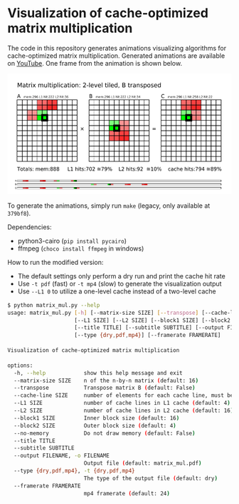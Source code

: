 Visualization of cache-optimized matrix multiplication
======================================================

The code in this repository generates animations visualizing
algorithms for cache-optimized matrix multiplication. Generated
animations are available on
[YouTube](https://www.youtube.com/playlist?list=PLB_aWiiTt1af-dICxt6E7pNJWrfcqHE2g).
One frame from the animation is shown below.

![Example](/mmul-example.png)

To generate the animations, simply run `make` (legacy, only available at `379bf8`).

Dependencies:

- python3-cairo (`pip install pycairo`)
- ffmpeg (`choco install ffmpeg` in windows)

How to run the modified version:

- The default settings only perform a dry run and print the cache hit rate
- Use `-t pdf` (fast) or `-t mp4` (slow) to generate the visualization output
- Use `--L1 0` to utilize a one-level cache instead of a two-level cache

```bash
$ python matrix_mul.py --help
usage: matrix_mul.py [-h] [--matrix-size SIZE] [--transpose] [--cache-line SIZE]
                     [--L1 SIZE] [--L2 SIZE] [--block1 SIZE] [--block2 SIZE] [--no-memory]
                     [--title TITLE] [--subtitle SUBTITLE] [--output FILENAME]
                     [--type {dry,pdf,mp4}] [--framerate FRAMERATE]

Visualization of cache-optimized matrix multiplication

options:
  -h, --help            show this help message and exit
  --matrix-size SIZE    n of the n-by-n matrix (default: 16)
  --transpose           Transpose matrix B (default: False)
  --cache-line SIZE     number of elements for each cache line, must be power of 2 (default: 4)
  --L1 SIZE             number of cache lines in L1 cache (default: 4)
  --L2 SIZE             number of cache lines in L2 cache (default: 16)
  --block1 SIZE         Inner block size (default: 16)
  --block2 SIZE         Outer block size (default: 4)
  --no-memory           Do not draw memory (default: False)
  --title TITLE
  --subtitle SUBTITLE
  --output FILENAME, -o FILENAME
                        Output file (default: matrix_mul.pdf)
  --type {dry,pdf,mp4}, -t {dry,pdf,mp4}
                        The type of the output file (default: dry)
  --framerate FRAMERATE
                        mp4 framerate (default: 24)
```
